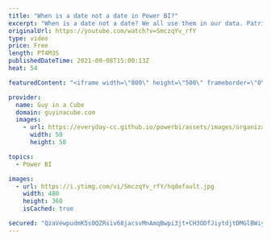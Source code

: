 ```yaml
---
title: "When is a date not a date in Power BI?"
excerpt: "When is a date not a date? We all use them in our data. Patrick looks at how data types can be a tricky thing in Power BI. Be aware of what you are working with in order to avoid this problem in your charts.  📢 Become a member: https://guyinacu.be/membership \r \r *******************\r \r Want to take your"
originalUrl: https://youtube.com/watch?v=SmczqYv_rfY
type: video
price: Free
length: PT4M3S
publishedDateTime: 2021-09-08T15:00:13Z
heat: 54

featuredContent: "<iframe width=\"800\" height=\"500\" frameborder=\"0\" src=\"https://www.youtube.com/embed/SmczqYv_rfY\" allow=\"accelerometer; autoplay; encrypted-media; gyroscope; picture-in-picture\" allowfullscreen></iframe>"

provider:
  name: Guy in a Cube
  domain: guyinacube.com
  images:
    - url: https://everyday-cc.github.io/powerbi/assets/images/organizations/guyinacube.com-50x50.jpg
      width: 50
      height: 50

topics:
  - Power BI

images:
  - url: https://i.ytimg.com/vi/SmczqYv_rfY/hqdefault.jpg
    width: 480
    height: 360
    isCached: true

secured: "QzaVewpudmK5s0QZRsiv68jacsvMnAmqBwpi3jt+CH3ODfJiytdjtDMGlBWiyl1tAQIwX4ahzDnPjMiZ0ph/jpBdmW+hjUOxwClIYq4t2G/9hAoBqyE1a7DUtanXCH/yY5Ziq/30B1z7MMjLubRy9Q0JyWW6yhq43/hmY6i8IxSwTqJlL2dPl8N9lhlkk4n3QkV8X0SisLwPHbxPYuUGiOPj/jfcXGepD9vfnyF9Po2vJl8BcMLH0+xNv/w5b6Ut2Q1aLilzNyt6oDleGB3YY6IYIbAOKJQDSKkUubR0YaFpRg2dRs4qLqyj69xNgxKqLIza4cAYQ9LkhLY1RFKf9ZYpf0KFIrUt3+oxjqZ3j5lzXgf5Kfz3lx8CUGDFxhXzgZeftccNwzBN7I00c9qnz0Vjcb7zz7kCueaZlS/8Fks=;CNijReu4CGLSYu2bA5Ar2A=="
---
```


